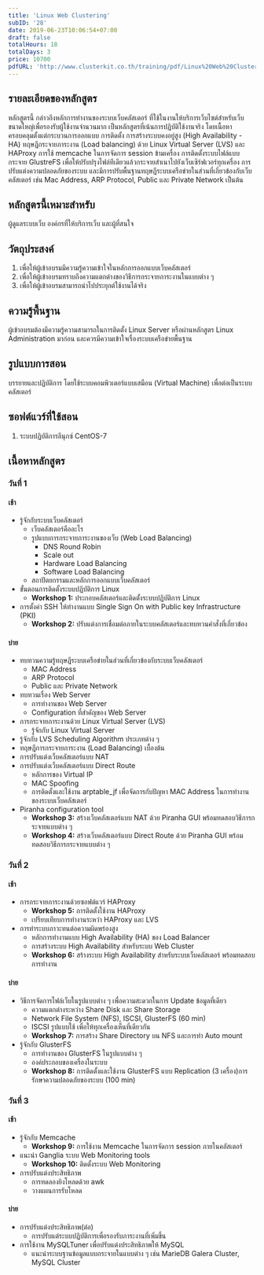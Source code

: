 ```yaml
---
title: 'Linux Web Clustering'
subID: '28'
date: 2019-06-23T10:06:54+07:00
draft: false
totalHours: 18
totalDays: 3
price: 10700
pdfURL: 'http://www.clusterkit.co.th/training/pdf/Linux%20Web%20Clustering.pdf'
---
```


## รายละเอียดของหลักสูตร

หลักสูตรนี้ กล่าวถึงหลักการทำงานของระบบเว็บคลัสเตอร์ ที่ใช้ในงานให้บริการเว็บไซต์สำหรับเว็บขนาดใหญ่เพื่อรองรับผู้ใช้งานจำนวนมาก เป็นหลักสูตรที่เน้นการปฎิบัติใช้งานจริง โดยเนื้อหาครอบคลุมตั้งแต่กระบวนการออกแบบ การติดตั้ง การสร้างระบบคงอยู่สูง (High Availability - HA) ทฤษฎีกระจายภาระงาน (Load balancing) ด้วย Linux Virtual Server (LVS) และ HAProxy การใช้ memcache ในการจัดการ session ข้ามเครื่อง การติดตั้งระบบไฟล์แบบกระจาย GlustreFS เพื่อให้ปรับปรุงไฟล์ทีเดียวแล้วกระจายสำเนาไปยังเว็บเซิร์ฟเวอร์ทุกเครื่อง การปรับแต่งความปลอดภัยของระบบ และมีการปรับพื้นฐานทฤษฎีระบบเครือข่ายในส่วนที่เกี่ยวข้องกับเว็บคลัสเตอร์ เช่น Mac Address, ARP Protocol, Public และ Private Network เป็นต้น

## หลักสูตรนี้เหมาะสำหรับ

ผู้ดูแลระบบเว็บ องค์กรที่ให้บริการเว็บ และผู้ที่สนใจ

## วัตถุประสงค์

1. เพื่อให้ผู้เข้าอบรมมีความรู้ความเข้าใจในหลักการออกแบบเว็บคลัสเตอร์
2. เพื่อให้ผู้เข้าอบรมทราบถึงความแตกต่างของวิธีการกระจายภาระงานในแบบต่าง ๆ
3. เพื่อให้ผู้เข้าอบรมสามารถนำไปประยุกต์ใช้งานได้จริง

## ความรู้พื้นฐาน

ผู้เข้าอบรมต้องมีความรู้ความสามารถในการติดตั้ง Linux Server หรือผ่านหลักสูตร Linux Administration มาก่อน และควรมีความเข้าใจเรื่องระบบเครือข่ายพื้นฐาน

## รูปแบบการสอน

บรรยายและปฏิบัติการ โดยใช้ระบบคอมพิวเตอร์แบบเสมือน (Virtual Machine) เพื่อต่อเป็นระบบคลัสเตอร์

## ซอฟต์แวร์ที่ใช้สอน

1. ระบบปฏิบัติการลีนุกซ์ CentOS-7

## เนื้อหาหลักสูตร

### วันที่ 1

#### เช้า

- รู้จักกับระบบเว็บคลัสเตอร์
    - เว็บคลัสเตอร์คืออะไร
    - รูปแบบการกระจายภาระงานของเว็บ (Web Load Balancing)
        - DNS Round Robin
        - Scale out
        - Hardware Load Balancing
        - Software Load Balancing
    - สถาปัตยกรรมและหลักการออกแบบเว็บคลัสเตอร์
- ขั้นตอนการติดตั้งระบบปฏิบัติการ Linux
    - **Workshop 1:** ประกอบคลัสเตอร์และติดตั้งระบบปฏิบัติการ Linux
- การตั้งค่า SSH ให้ทำงานแบบ Single Sign On with Public key Infrastructure (PKI)
    - **Workshop 2:** ปรับแต่งการเชื่อมต่อภายในระบบคลัสเตอร์และทบทวนคำสั่งที่เกี่ยวข้อง

#### บ่าย

- ทบทวนความรู้ทฤษฎีระบบเครือข่ายในส่วนที่เกี่ยวข้องกับระบบเว็บคลัสเตอร์
    - MAC Address
    - ARP Protocol
    - Public และ Private Network
- ทบทวนเรื่อง Web Server
    - การทำงานของ Web Server
    - Configuration ที่สำคัญของ Web Server
- การกระจายภาระงานด้วย Linux Virtual Server (LVS)
    - รู้จักกับ Linux Virtual Server
- รู้จักกับ LVS Scheduling Algorithm ประเภทต่าง ๆ
- ทฤษฎีการกระจายภาระงาน (Load Balancing) เบื้องต้น
- การปรับแต่งเว็บคลัสเตอร์แบบ NAT
- การปรับแต่งเว็บคลัสเตอร์แบบ Direct Route
    - หลักการของ Virtual IP
    - MAC Spoofing
    - การติดตั้งและใช้งาน arptable_jf เพื่อจัดการกับปัญหา MAC Address ในการทำงานของระบบเว็บคลัสเตอร์
- Piranha configuration tool
    - **Workshop 3:** สร้างเว็บคลัสเตอร์แบบ NAT ด้วย Piranha GUI พร้อมทดสอบวิธีการกระจายแบบต่าง ๆ
    - **Workshop 4:** สร้างเว็บคลัสเตอร์แบบ Direct Route ด้วย Piranha GUI พร้อมทดสอบวิธีการกระจายแบบต่าง ๆ

### วันที่ 2

#### เช้า

- การกระจายภาระงานด้วยซอฟต์แวร์ HAProxy
    - **Workshop 5:** การติดตั้งใช้งาน HAProxy
    - เปรียบเทียบการทำงานระหว่า HAProxy และ LVS
- การทำระบบภาวะทนต่อความผิดพร่องสูง
    - หลักการทำงานแบบ High Availability (HA) ของ Load Balancer
    - การสร้างระบบ High Availability สำหรับระบบ Web Cluster
    - **Workshop 6:** สร้างระบบ High Availability สำหรับระบบเว็บคลัสเตอร์ พร้อมทดสอบการทำงาน

#### บ่าย

- วิธีการจัดการไฟล์เว็บในรูปแบบต่าง ๆ เพื่อความสะดวกในการ Update ข้อมูลที่เดียว
    - ความแตกต่างระหว่าง Share Disk และ Share Storage
    - Network File System (NFS), ISCSI, GlusterFS (60 min)
    - ISCSI รูปแบบใช้ เพื่อให้ทุกเครื่องเห็นที่เดียวกัน
    - **Workshop 7:** การสร้าง Share Directory บน NFS และการทำ Auto mount
- รู้จักกับ GlusterFS
    - การทำงานของ GlusterFS ในรูปแบบต่าง ๆ
    - องค์ประกอบของเครื่องในระบบ
    - **Workshop 8:** การติดตั้งและใช้งาน GlusterFS แบบ Replication (3 เครื่อง)การรักษาความปลอดภัยของระบบ (100 min)

### วันที่ 3

#### เช้า

- รู้จักกับ Memcache
    - **Workshop 9:** การใช้งาน Memcache ในการจัดการ session ภายในคลัสเตอร์
- แนะนำ Ganglia ระบบ Web Monitoring tools
    - **Workshop 10:** ติดตั้งระบบ Web Monitoring
- การปรับแต่งประสิทธิภาพ
    - การทดลองยิงโหลดด้วย awk
    - วางแผนการรับโหลด

#### บ่าย

- การปรับแต่งประสิทธิภาพ(ต่อ)
    - การปรับแต่ระบบปฏิบัติการเพื่อรองรับภาระงานที่เพิ่มขึ้น
- การใช้งาน MySQLTuner เพื่อปรับแต่งประสิทธิภาพให้ MySQL
    - แนะนำระบบฐานข้อมูลแบบกระจายในแบบต่าง ๆ เช่น MarieDB Galera Cluster, MySQL Cluster
